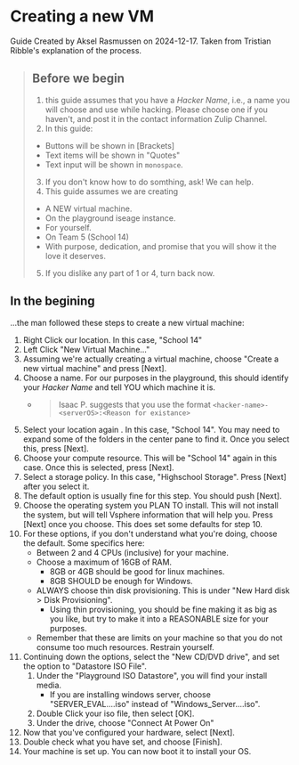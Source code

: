 # Creating a new VM

Guide Created by Aksel Rasmussen on 2024-12-17.
Taken from Tristian Ribble's explanation of the process.

> ## Before we begin
> 1. this guide assumes that you have a *Hacker Name*, i.e., a name you will choose and use while hacking. Please choose one if you haven't, and post it in the contact information Zulip Channel.
> 2. In this guide:
>   - Buttons will be shown in [Brackets]
>   - Text items will be shown in "Quotes"
>   - Text input will be shown in `monospace`.
> 3. If you don't know how to do somthing, ask! We can help.
> 4. This guide assumes we are creating
>   - A NEW virtual machine.
>   - On the playground iseage instance.
>   - For yourself.
>   - On Team 5 (School 14)
>   - With purpose, dedication, and promise that you will show it the love it deserves.
> 5. If you dislike any part of 1 or 4, turn back now.

## In the begining

...the man followed these steps to create a new virtual machine:

1. Right Click our location. In this case, "School 14"
2. Left Click "New Virtual Machine..."
3. Assuming we're actually creating a virtual machine, choose "Create a new virtual machine" and press [Next].
4. Choose a name. For our purposes in the playground, this should identify your *Hacker Name* and tell YOU which machine it is.
    - > Isaac P. suggests that you use the format `<hacker-name>-<serverOS>:<Reason for existance>`
5. Select your location again . In this case, "School 14". You may need to expand some of the folders in the center pane to find it. Once you select this, press [Next].
6. Choose your compute resource. This will be "School 14" again in this case. Once this is selected, press [Next].
7. Select a storage policy. In this case, "Highschool Storage". Press [Next] after you select it.
8. The default option is usually fine for this step. You should push [Next].
9. Choose the operating system you PLAN TO install. This will not install the system, but will tell Vsphere information that will help you. Press [Next] once you choose. This does set some defaults for step 10.
10. For these options, if you don't understand what you're doing, choose the default. Some specifics here:
    - Between 2 and 4 CPUs (inclusive) for your machine.
    - Choose a maximum of 16GB of RAM.
        - 8GB or 4GB should be good for linux machines.
        - 8GB SHOULD be enough for Windows.
    - ALWAYS choose thin disk provisioning. This is under "New Hard disk > Disk Provisioning".
        - Using thin provisioning, you should be fine making it as big as you like, but try to make it into a REASONABLE size for your purposes.
    - Remember that these are limits on your machine so that you do not consume too much resources. Restrain yourself.
11. Continuing down the options, select the "New CD/DVD drive", and set the option to "Datastore ISO File".
    1. Under the "Playground ISO Datastore", you will find your install media.
        - If you are installing windows server, choose "SERVER\_EVAL....iso" instead of "Windows\_Server....iso".
    2. Double Click your iso file, then select [OK].
    3. Under the drive, choose "Connect At Power On"
12. Now that you've configured your hardware, select [Next].
13. Double check what you have set, and choose [Finish].
14. Your machine is set up. You can now boot it to install your OS.


